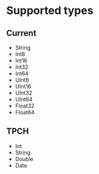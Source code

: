 # Supported types

## Current
* String
* Int8
* Int16
* Int32
* Int64
* UInt8
* UInt16
* UInt32
* UInt64
* Float32
* Float64

## TPCH
* Int
* String
* Double
* Date
